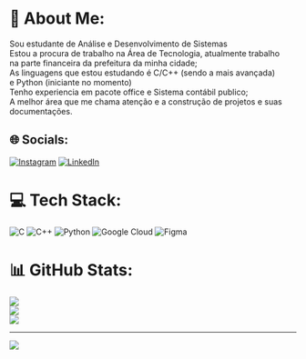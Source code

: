 # 💫 About Me:
Sou estudante de Análise e Desenvolvimento de Sistemas<br>Estou a procura de trabalho na Área de Tecnologia, atualmente trabalho <br>na parte financeira da prefeitura da minha cidade;<br>As linguagens que estou estudando é C/C++ (sendo a mais avançada)<br>e Python (iniciante no momento)<br>Tenho  experiencia em pacote office e Sistema contábil publico;<br>A melhor área que me chama atenção e a construção de projetos e suas documentações.<br> 


## 🌐 Socials:
[![Instagram](https://img.shields.io/badge/Instagram-%23E4405F.svg?logo=Instagram&logoColor=white)](https://instagram.com/@bels.teodoro) [![LinkedIn](https://img.shields.io/badge/LinkedIn-%230077B5.svg?logo=linkedin&logoColor=white)](https://linkedin.com/in/https://www.linkedin.com/in/isabel-teodoro-4725a0266) 

# 💻 Tech Stack:
![C](https://img.shields.io/badge/c-%2300599C.svg?style=for-the-badge&logo=c&logoColor=white) ![C++](https://img.shields.io/badge/c++-%2300599C.svg?style=for-the-badge&logo=c%2B%2B&logoColor=white) ![Python](https://img.shields.io/badge/python-3670A0?style=for-the-badge&logo=python&logoColor=ffdd54) ![Google Cloud](https://img.shields.io/badge/Google%20Cloud-%234285F4.svg?style=for-the-badge&logo=google-cloud&logoColor=white) 	![Figma](https://img.shields.io/badge/figma-%23F24E1E.svg?style=for-the-badge&logo=figma&logoColor=white)
# 📊 GitHub Stats:
![](https://github-readme-stats.vercel.app/api?username=IsabelTeodoro&theme=dracula&hide_border=false&include_all_commits=false&count_private=false)<br/>
![](https://github-readme-streak-stats.herokuapp.com/?user=IsabelTeodoro&theme=dracula&hide_border=false)<br/>
![](https://github-readme-stats.vercel.app/api/top-langs/?username=IsabelTeodoro&theme=dracula&hide_border=false&include_all_commits=false&count_private=false&layout=compact)

---
[![](https://visitcount.itsvg.in/api?id=IsabelTeodoro&icon=0&color=0)](https://visitcount.itsvg.in)

<!-- Proudly created with GPRM ( https://gprm.itsvg.in ) -->